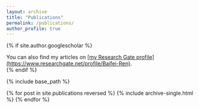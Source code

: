 ```yaml
---
layout: archive
title: "Publications"
permalink: /publications/
author_profile: true
---
```


{% if site.author.googlescholar %}
  <div class="wordwrap">You can also find my articles on <a href="{{site.author.googlescholar}}">[my Research Gate profile](https://www.researchgate.net/profile/Baifei-Ren)</a>.</div>
{% endif %}

{% include base_path %}

{% for post in site.publications reversed %}
  {% include archive-single.html %}
{% endfor %}

